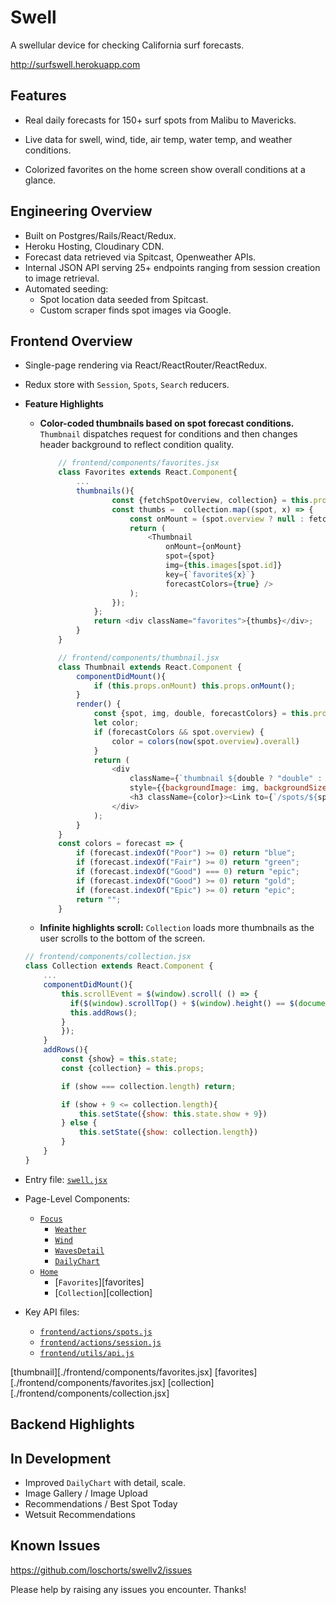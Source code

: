 # Swell

A swellular device for checking California surf forecasts.

http://surfswell.herokuapp.com

## Features

- Real daily forecasts for 150+ surf spots from Malibu to Mavericks.

- Live data for swell, wind, tide, air temp, water temp, and weather conditions.

- Colorized favorites on the home screen show overall conditions at a glance.

## Engineering Overview

- Built on Postgres/Rails/React/Redux.
- Heroku Hosting, Cloudinary CDN.
- Forecast data retrieved via Spitcast, Openweather APIs.
- Internal JSON API serving 25+ endpoints ranging from session creation to image retrieval.
- Automated seeding:
	- Spot location data seeded from Spitcast.
	- Custom scraper finds spot images via Google.

## Frontend Overview

-	Single-page rendering via React/ReactRouter/ReactRedux.
- Redux store with `Session`, `Spots`, `Search` reducers.
- **Feature Highlights**
	- **Color-coded thumbnails based on spot forecast conditions.** `Thumbnail` dispatches request for conditions and then changes header background to reflect condition quality.
		```js
			// frontend/components/favorites.jsx
			class Favorites extends React.Component{
				...
				thumbnails(){
						const {fetchSpotOverview, collection} = this.props;
						const thumbs =  collection.map((spot, x) => {
							const onMount = (spot.overview ? null : fetchSpotOverview.bind(this, spot.id));
							return (
								<Thumbnail 
									onMount={onMount}
									spot={spot} 
									img={this.images[spot.id]} 
									key={`favorite${x}`}
									forecastColors={true} />
							);
						});
					};
					return <div className="favorites">{thumbs}</div>;
				}
			}

			// frontend/components/thumbnail.jsx
			class Thumbnail extends React.Component {
				componentDidMount(){
					if (this.props.onMount) this.props.onMount();
				}
				render() {
					const {spot, img, double, forecastColors} = this.props;
					let color;
					if (forecastColors && spot.overview) {
						color = colors(now(spot.overview).overall)
					}
					return (
						<div 
							className={`thumbnail ${double ? "double" : ""}`} 
							style={{backgroundImage: img, backgroundSize: "cover"}}>
							<h3 className={color}><Link to={`/spots/${spot.id}`}>{spot.name}</Link></h3>
						</div>	
					);
				}
			}
			const colors = forecast => {
				if (forecast.indexOf("Poor") >= 0) return "blue";
				if (forecast.indexOf("Fair") >= 0) return "green";
				if (forecast.indexOf("Good") === 0) return "epic";
				if (forecast.indexOf("Good") >= 0) return "gold";
				if (forecast.indexOf("Epic") >= 0) return "epic";
				return "";
			}
		```
	- **Infinite highlights scroll:** `Collection` loads more thumbnails as the user scrolls to the bottom of the screen.

	```js
	// frontend/components/collection.jsx
	class Collection extends React.Component {
		...
		componentDidMount(){
			this.scrollEvent = $(window).scroll( () => {
			  if($(window).scrollTop() + $(window).height() == $(document).height()) {
		      this.addRows();
		   	}
			});
		}
		addRows(){
			const {show} = this.state;
			const {collection} = this.props;

			if (show === collection.length) return;

			if (show + 9 <= collection.length){
				this.setState({show: this.state.show + 9})
			} else {
				this.setState({show: collection.length})
			}
		}
	}
	```
- Entry file: [`swell.jsx`](./frontend/swell.jsx)
- Page-Level Components: 
	- [`Focus`](./frontend/components/focus.jsx)
		- [`Weather`](./frontend/components/weather.jsx)
		- [`Wind`](./frontend/components/wind.jsx)
		- [`WavesDetail`](./frontend/components/waves_detail.jsx)
		- [`DailyChart`](./frontend/components/daily_chart.jsx)
	- [`Home`](./frontend/components/home.jsx)
		- [`Favorites`][favorites]
		- [`Collection`][collection]
- Key API files: 
	- [`frontend/actions/spots.js`](./frontend/actions/spots.js)
	- [`frontend/actions/session.js`](./frontend/actions/spots.js)
	- [`frontend/utils/api.js`](./frontend/actions/api.js)

[thumbnail][./frontend/components/favorites.jsx]
[favorites][./frontend/components/favorites.jsx]
[collection][./frontend/components/collection.jsx]



## Backend Highlights

## In Development

- Improved `DailyChart` with detail, scale.
- Image Gallery / Image Upload
- Recommendations / Best Spot Today
- Wetsuit Recommendations

## Known Issues

https://github.com/loschorts/swellv2/issues

Please help by raising any issues you encounter. Thanks!

